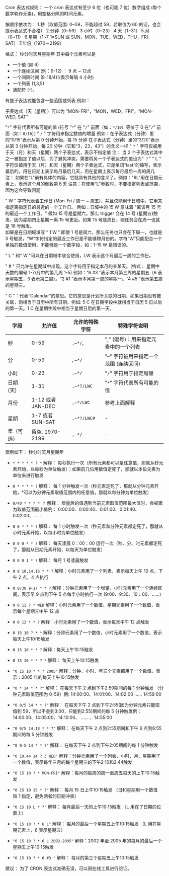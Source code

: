 

Cron 表达式规则：
一个 cron 表达式有至少 6 位（也可能 7 位）数字组成 (每个数字称作元素)，用空格分隔的时间元素。

按顺序依次为：
1.秒（取值范围: 0~59，不能超过 59，若取值为 60 的话，也会提示表达式不合格）
2.分钟（0~59）
3.小时（0~23）
4.天（1~31）
5.月（0~11）
6.星期（1~7 1=SUN 或 SUN，MON，TUE，WED，THU，FRI，SAT）
7.年份（1970－2199）

格式：
秒分时天月星期年
其中每个元素可以是
- 一个值 (如 6) 
- 一个连续区间 (例：9-12) ： 9 点 ~ 12点
- 一个间隔时间 (8-18/4)(/表示每隔 4 小时) 
- 一个列表 (1,3,5) 
- 通配符 (`*`)。


有些子表达式能包含一些范围或列表
例如：

子表达式（天（星期））可以为 "MON-FRI"，“MON，WED，FRI”，“MON-WED, SAT”
   
"`*`" 字符代表所有可能的值 (符号 "`*`" 在 "`/`" 前面（如：`*/10`）等价于 0 在"`/`" 前面（如：`0/10`）)
   " `/` " 字符用来指定数值的增量
        例如：在子表达式（分钟）里的“0/15”表示从第 0 分钟开始，每 15 分钟
              在子表达式（分钟）里的“3/20”表示从第 3 分钟开始，每 20 分钟（它和“3，23，43”）的含义一样
   " `?` " 字符仅被用于天（月）和天（星期）两个子表达式，表示不指定值
         注： 当 2 个子表达式其中之一被指定了值以后，为了避免冲突，需要将另一个子表达式的值设为" `？`"
   " L " 字符仅被用于天（月）和天（星期）两个子表达式，它是单词“last”的缩写，表示最后的，用在日期上表示每月最后几天，用在星期上表示每月最后一周的周几
		注： 如果在"L"前有具体的内容，它就具有其他的含义了。例如："6L"用在日期元素上，表示这个月的倒数第６天
        注意：在使用“L”参数时，不要指定列表或范围，因为这会导致问题

   " W " 字符代表着工作日 (Mon-Fri / 周一 ~ 周五)，并且仅能用于日域中。它用来指定离指定日的最近的一个工作日。
        例如：日域中的 15 W 意味着 "离该月 15 号的最近一个工作日。" 假如 15 号是星期六，那么 trigger 会在 14 号 (星期五)触发，因为星期四比星期一离 15 号更近。如果 15 号是周日，则任务会在周一也就是 16 号触发。  
        如果是在日期域填写 “ 1 W ” 即使 1 号是周六，那么任务也只会在下周一，也就是 3 号触发，“W”字符指定的最近工作日是不能够跨月份的。字符“W”只能配合一个单独的数值使用，不能够是一个数字段，如：1-15 W 是错误的。

   " L " 和" W "可以在日期域中联合使用，LW 表示这个月最后一周的工作日。

   " # " 只允许在星期域中出现。这个字符用于指定本月的某某天。(格式： 星期中天数的编号 1-7/月中的第几周 1-5) 例如：“6 #3 ”表示本月第三周的星期五（6 表示星期五，3 表示第三周）。“2 #1 ”表示本月第一周的星期一。“4 #5 ”表示第五周的星期三。

   " C "：代表“Calendar”的意思。它的意思是计划所关联的日期，如果日期没有被关联，则相当于日历中所有日期。例如: 5 C 在日期字段中就相当于日历 5 日以后的第一天。1 C 在星期字段中相当于星期日后的第一天。 


|字段 |允许值 |允许的特殊字符| 特殊字符说明 |
|-|-|-|-|
|秒 |0-59| `,–*/`,|"," (逗号)：用来指定元素中的一个列表 |
|分| 0-59|, `–*/` |"–" 字符被用来指定一个范围 (连续区间) |
|小时| 0-23| `,–*/` |"`/`" 字符用于指定增量 |
|日期 (天)| 1-31| `,–*?/LWC` |"`*`" 字符代表所有可能的值|
|月份 | 1-12 或者 JAN-DEC| `,–*/LWC` |参考上面解释 |
|星期| 1-7 或者 SUN-SAT| `,–*?/LWC#` | - | 
|年（可选）| 留空, 1970-2199| `,–*/` | - |



案例如下：
秒分时天月星期年

-  `* * * * * ? *`       解释： 每秒执行一次（所有元素都可以是任意值，那就从秒元素开始，以每秒为单位触发）；如果前几位用数值定死了，那就以本位元素为单位来进行触发

-  `0 * * * * ?`         解释： 每 1 分钟触发一次（秒元素定死了，那就从分钟元素开始，*可以为分钟元素取值范围内的任意值，那就以每分钟为单位触发）

-  `0/40 * * * * ？`     解释： 增量后的值遇到当前元素取值范围最大值时，会被置为取值范围最小值例： 0:00:00、0:00:40、0:01:00、0:01:40、0:02:00、......

-  `0 0 * * * ?`         解释： 每 1 小时触发一次（秒元素和分钟元素都定死了，那就从小时元素开始，以每小时为单位触发）

-  `0 0 0 * * ?`         解释： 每天凌晨 0：00：00 运行一次（秒、分、时元素都定死了，那就从日期元素开始，以每天为单位触发）

-  `0 0 0 1 * ?`         解释： 每月 1 号凌晨触发

-  `0 0 10,14,16 * * ?`  解释：小时元素用了一个列表，表示每天上午 10 点，下午 2 点，4 点执行

-  `0 0/30 9-17 * * ?`   解释：分钟元素用了一个增量，小时元素用了一个连续区间，表示早 9 点到下午 5 点每半小时执行一次 (9:00、9:30、10：00、......)

-  `0 0 12 ? * WED`      解释：小时元素用了一个数值，星期元素用了一个数值，表示每个星期三中午 12 点 

-  `0 0 12 * * ?`      解释：小时元素用了一个数值，表示每天中午 12 点触发 

-  `0 15 10 ? * *`     解释：分钟元素用了一个数值，小时元素用了一个数值，表示每天上午10:15触发 

-  `0 15 10 * * ?`     解释：每天上午10:15触发 

-  `0 15 10 * * ? *`   解释： 每天上午10:15触发 

-  `"0 15 10 * * ? 2005"`  解释：分钟、小时、年三个元素都用了一个数值，表示：2005 年的每天上午10:15触发 

-  `"0 * 14 * * ?"`      解释： 在每天下午 2 点到下午2:59期间的每 1 分钟触发 （分钟元素取值范围为 0-59）例: 14:00:00、14:01:00、14:02:00 ...... 14:59:00

-  `"0 0/5 14 * * ?"`    解释： 在每天下午 2 点到下午2:55(因为分钟元素只能取值到 59，所以不会到3:00，只能到2:55)期间的每 5 分钟触发例：14:00:00、14:05:00、14:10:00、 ...... 、14:55:00

-  `"0 0/5 14,18 * * ?"`  解释： 在每天下午 2 点到2:55期间和下午 6 点到6:55期间的每 5 分钟触发 

-  `"0 0-5 14 * * ?"`      解释： 在每天下午 2 点到下午2:05期间的每 1 分钟触发 

-  `"0 10,44 14 ? 3 WED"`  解释：分钟元素用了一个列表，小时、月、星期用了一个数值，表示每年三月的每个星期三的下午2:10和2:44触发 

-  `"0 15 10 ? * MON-FRI"` 解释：每月的每周的周一至周五每天的上午10:15触发 

-  `"0 15 10 15 * ?"`      解释： 每月 15 日上午10:15触发 （日和星期用一个数值和？指定，避免两者的日期冲突）

-  `"0 15 10 L * ?"`       解释： 每月最后一天的上午10:15触发 （L 用在了日期的位置上）

-  `"0 15 10 ? * 6 L"`      解释： 每月的最后一个星期五上午10:15触发 （L 用在星期元素上，6 表示星期五）

-  `"0 15 10 ? * 6 L 2002-2005"`  解释：2002 年至 2005 年的每月的最后一个星期五上午10:15触发 

-  `"0 15 10 ? * 6 #3 "`    解释： 每月的第三个星期五上午10:15触发

建议： 为了 CRON 表达式准确无误，可以用在线工具进行验证。
